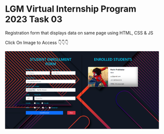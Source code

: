 # LGM Virtual Internship Program 2023 Task 03

Registration form that displays data on same page using HTML, CSS &amp; JS

Click On Image to Access 👇👇👇

<a href="https://krishnak2c.github.io/Registration-form/"><img src="preview.png"></a>
